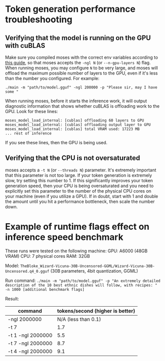 # Token generation performance troubleshooting

## Verifying that the model is running on the GPU with cuBLAS
Make sure you compiled moses with the correct env variables according to [this guide](../README.md#cublas), so that moses accepts the `-ngl N` (or `--n-gpu-layers N`) flag. When running moses, you may configure `N` to be very large, and moses will offload the maximum possible number of layers to the GPU, even if it's less than the number you configured. For example:
```shell
./main -m "path/to/model.gguf" -ngl 200000 -p "Please sir, may I have some "
```

When running moses, before it starts the inference work, it will output diagnostic information that shows whether cuBLAS is offloading work to the GPU. Look for these lines:
```shell
moses_model_load_internal: [cublas] offloading 60 layers to GPU
moses_model_load_internal: [cublas] offloading output layer to GPU
moses_model_load_internal: [cublas] total VRAM used: 17223 MB
... rest of inference
```

If you see these lines, then the GPU is being used.

## Verifying that the CPU is not oversaturated
moses accepts a `-t N` (or `--threads N`) parameter. It's extremely important that this parameter is not too large. If your token generation is extremely slow, try setting this number to 1. If this significantly improves your token generation speed, then your CPU is being oversaturated and you need to explicitly set this parameter to the number of the physical CPU cores on your machine (even if you utilize a GPU). If in doubt, start with 1 and double the amount until you hit a performance bottleneck, then scale the number down.

# Example of runtime flags effect on inference speed benchmark
These runs were tested on the following machine:
GPU: A6000 (48GB VRAM)
CPU: 7 physical cores
RAM: 32GB

Model: `TheBloke_Wizard-Vicuna-30B-Uncensored-GGML/Wizard-Vicuna-30B-Uncensored.q4_0.gguf` (30B parameters, 4bit quantization, GGML)

Run command: `./main -m "path/to/model.gguf" -p "An extremely detailed description of the 10 best ethnic dishes will follow, with recipes: " -n 1000 [additional benchmark flags]`

Result:

| command | tokens/second (higher is better) |
| - | - |
| -ngl 2000000 | N/A (less than 0.1) |
| -t 7 | 1.7 |
| -t 1 -ngl 2000000 | 5.5 |
| -t 7 -ngl 2000000 | 8.7 |
| -t 4 -ngl 2000000 | 9.1 |
